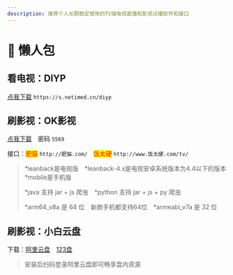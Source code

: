 ```yaml
---
description: 推荐个人长期稳定使用的TV端电视直播和影视点播软件和接口
---
```


# 🚩 懒人包

## 看电视：DIYP

[点我下载](https://www.right.com.cn/forum/thread-8280295-1-1.html) `https://s.netimed.cn/diyp`

## 刷影视：OK影视

[点我下载](https://fatcat2023.lanzoum.com/b04drxm4j)　密码 `5569`

接口：<mark style="color:red;">肥猫</mark> `http://肥猫.com/`　<mark style="color:red;">饭太硬</mark> `http://www.饭太硬.com/tv/`

> \*leanback是电视版　\*leanback-4.x是电视安卓系统版本为4.4以下的版本　\*mobile是手机版
>
> \*java 支持 jar + js 爬虫　\*python 支持 jar + js + py 爬虫
>
> \*arm64\_v8a 是 64 位　新款手机都支持64位　\*armeabi\_v7a 是 32 位

## 刷影视：小白云盘

下载：[阿里云盘](https://www.aliyundrive.com/s/EkGo3a8wFwP)　[123盘](https://www.123pan.com/s/Z6DHjv-BYbm.html)

> 安装后扫码登录阿里云盘即可畅享盘内资源
